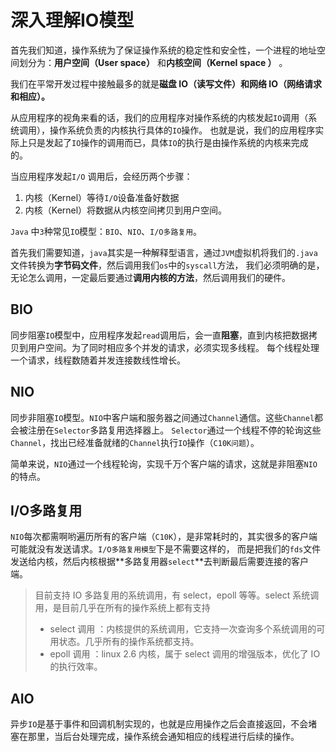 # 深入理解IO模型

首先我们知道，操作系统为了保证操作系统的稳定性和安全性，一个进程的地址空间划分为：**用户空间（User space）** 和**内核空间（Kernel space ）** 。

我们在平常开发过程中接触最多的就是**磁盘 IO（读写文件）**和**网络 IO（网络请求和相应）。**

从应用程序的视角来看的话，我们的应用程序对操作系统的内核发起`IO`调用（系统调用），操作系统负责的内核执行具体的`IO`操作。
也就是说，我们的应用程序实际上只是发起了`IO`操作的调用而已，具体`IO`的执行是由操作系统的内核来完成的。

当应用程序发起`I/O` 调用后，会经历两个步骤：
1. 内核（Kernel）等待`I/O`设备准备好数据
2. 内核（Kernel）将数据从内核空间拷贝到用户空间。

`Java` 中`3`种常见`IO`模型：`BIO`、`NIO`、`I/O多路复用`。

首先我们需要知道，`java`其实是一种解释型语言，通过`JVM`虚拟机将我们的`.java`文件转换为**字节码文件**，然后调用我们`os`中的`syscall`方法，
我们必须明确的是，无论怎么调用，一定最后要通过**调用内核的方法**，然后调用我们的硬件。

## BIO

同步阻塞`IO`模型中，应用程序发起`read`调用后，会一直**阻塞**，直到内核把数据拷贝到用户空间。为了同时相应多个并发的请求，必须实现多线程。
每个线程处理一个请求，线程数随着并发连接数线性增长。

## NIO

同步非阻塞`IO`模型。`NIO`中客户端和服务器之间通过`Channel`通信。这些`Channel`都会被注册在`Selector`多路复用选择器上。
`Selector`通过一个线程不停的轮询这些`Channel`，找出已经准备就绪的`Channel`执行`IO`操作（`C10K问题`）。

简单来说，`NIO`通过一个线程轮询，实现千万个客户端的请求，这就是非阻塞`NIO`的特点。

## I/O多路复用

`NIO`每次都需啊哟遍历所有的客户端（`C10K`），是非常耗时的，其实很多的客户端可能就没有发送请求。`I/O多路复用模型`下是不需要这样的，
而是把我们的`fds`文件发送给内核，然后内核根据**多路复用器`select`**去判断最后需要连接的客户端。

> 目前支持 IO 多路复用的系统调用，有 select，epoll 等等。select 系统调用，是目前几乎在所有的操作系统上都有支持
>  - select 调用 ：内核提供的系统调用，它支持一次查询多个系统调用的可用状态。几乎所有的操作系统都支持。
>  - epoll 调用 ：linux 2.6 内核，属于 select 调用的增强版本，优化了 IO 的执行效率。

## AIO

异步`IO`是基于事件和回调机制实现的，也就是应用操作之后会直接返回，不会堵塞在那里，当后台处理完成，操作系统会通知相应的线程进行后续的操作。